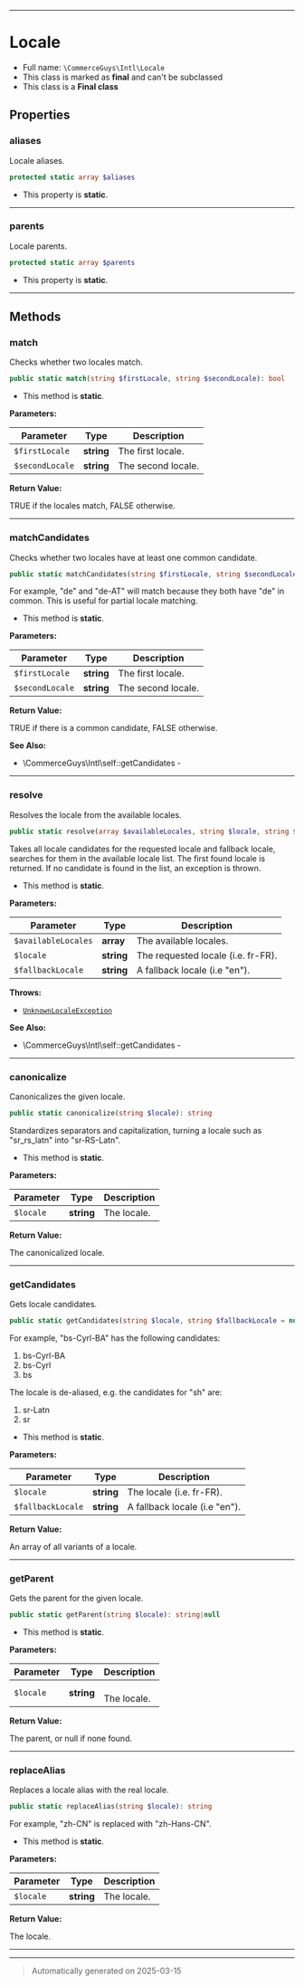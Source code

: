 ***

# Locale





* Full name: `\CommerceGuys\Intl\Locale`
* This class is marked as **final** and can't be subclassed
* This class is a **Final class**



## Properties


### aliases

Locale aliases.

```php
protected static array $aliases
```



* This property is **static**.


***

### parents

Locale parents.

```php
protected static array $parents
```



* This property is **static**.


***

## Methods


### match

Checks whether two locales match.

```php
public static match(string $firstLocale, string $secondLocale): bool
```



* This method is **static**.




**Parameters:**

| Parameter | Type | Description |
|-----------|------|-------------|
| `$firstLocale` | **string** | The first locale. |
| `$secondLocale` | **string** | The second locale. |


**Return Value:**

TRUE if the locales match, FALSE otherwise.




***

### matchCandidates

Checks whether two locales have at least one common candidate.

```php
public static matchCandidates(string $firstLocale, string $secondLocale): bool
```

For example, "de" and "de-AT" will match because they both have
"de" in common. This is useful for partial locale matching.

* This method is **static**.




**Parameters:**

| Parameter | Type | Description |
|-----------|------|-------------|
| `$firstLocale` | **string** | The first locale. |
| `$secondLocale` | **string** | The second locale. |


**Return Value:**

TRUE if there is a common candidate, FALSE otherwise.




**See Also:**

* \CommerceGuys\Intl\self::getCandidates - 

***

### resolve

Resolves the locale from the available locales.

```php
public static resolve(array $availableLocales, string $locale, string $fallbackLocale = null): string
```

Takes all locale candidates for the requested locale
and fallback locale, searches for them in the available
locale list. The first found locale is returned.
If no candidate is found in the list, an exception is thrown.

* This method is **static**.




**Parameters:**

| Parameter | Type | Description |
|-----------|------|-------------|
| `$availableLocales` | **array** | The available locales. |
| `$locale` | **string** | The requested locale (i.e. fr-FR). |
| `$fallbackLocale` | **string** | A fallback locale (i.e &quot;en&quot;). |




**Throws:**

- [`UnknownLocaleException`](./Exception/UnknownLocaleException.md)



**See Also:**

* \CommerceGuys\Intl\self::getCandidates - 

***

### canonicalize

Canonicalizes the given locale.

```php
public static canonicalize(string $locale): string
```

Standardizes separators and capitalization, turning
a locale such as "sr_rs_latn" into "sr-RS-Latn".

* This method is **static**.




**Parameters:**

| Parameter | Type | Description |
|-----------|------|-------------|
| `$locale` | **string** | The locale. |


**Return Value:**

The canonicalized locale.




***

### getCandidates

Gets locale candidates.

```php
public static getCandidates(string $locale, string $fallbackLocale = null): array
```

For example, "bs-Cyrl-BA" has the following candidates:
1) bs-Cyrl-BA
2) bs-Cyrl
3) bs

The locale is de-aliased, e.g. the candidates for "sh" are:
1) sr-Latn
2) sr

* This method is **static**.




**Parameters:**

| Parameter | Type | Description |
|-----------|------|-------------|
| `$locale` | **string** | The locale (i.e. fr-FR). |
| `$fallbackLocale` | **string** | A fallback locale (i.e &quot;en&quot;). |


**Return Value:**

An array of all variants of a locale.




***

### getParent

Gets the parent for the given locale.

```php
public static getParent(string $locale): string|null
```



* This method is **static**.




**Parameters:**

| Parameter | Type | Description |
|-----------|------|-------------|
| `$locale` | **string** | <br />The locale. |


**Return Value:**


The parent, or null if none found.




***

### replaceAlias

Replaces a locale alias with the real locale.

```php
public static replaceAlias(string $locale): string
```

For example, "zh-CN" is replaced with "zh-Hans-CN".

* This method is **static**.




**Parameters:**

| Parameter | Type | Description |
|-----------|------|-------------|
| `$locale` | **string** | The locale. |


**Return Value:**

The locale.




***


***
> Automatically generated on 2025-03-15
